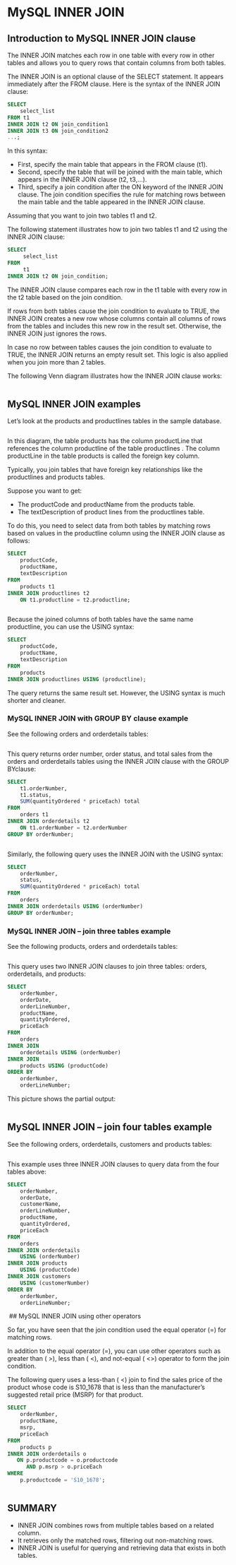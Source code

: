 # MySQL INNER JOIN

## Introduction to MySQL INNER JOIN clause

The INNER JOIN matches each row in one table with every row in other tables and allows you to query rows that contain columns from both tables.

The INNER JOIN is an optional clause of the SELECT statement. It appears immediately after the FROM clause. Here is the syntax of the INNER JOIN clause:

```sql
SELECT
    select_list
FROM t1
INNER JOIN t2 ON join_condition1
INNER JOIN t3 ON join_condition2
...;
```

In this syntax:

- First, specify the main table that appears in the FROM clause (t1).
- Second, specify the table that will be joined with the main table, which appears in the INNER JOIN clause (t2, t3,…).
- Third, specify a join condition after the ON keyword of the INNER JOIN clause. The join condition specifies the rule for matching rows between the main table and the table appeared in the INNER JOIN clause.

Assuming that you want to join two tables t1 and t2.

The following statement illustrates how to join two tables t1 and t2 using the INNER JOIN clause:

```sql
SELECT
     select_list
FROM
     t1
INNER JOIN t2 ON join_condition;
```

The INNER JOIN clause compares each row in the t1 table with every row in the t2 table based on the join condition.

If rows from both tables cause the join condition to evaluate to TRUE, the INNER JOIN creates a new row whose columns contain all columns of rows from the tables and includes this new row in the result set. Otherwise, the INNER JOIN just ignores the rows.

In case no row between tables causes the join condition to evaluate to TRUE, the INNER JOIN returns an empty result set. This logic is also applied when you join more than 2 tables.

The following Venn diagram illustrates how the INNER JOIN clause works:

<img src="./images/MySQL-INNER-JOIN-Venn-Diagram-300x166.png" alt="" />

## MySQL INNER JOIN examples

Let’s look at the products and productlines tables in the sample database.

<img src="./images/products-productlines-tables.png" alt="" />

In this diagram, the table products has the column productLine that references the column productline of the table productlines . The column productLine in the table products is called the foreign key column.

Typically, you join tables that have foreign key relationships like the productlines and products tables.

Suppose you want to get:

- The productCode and productName from the products table.
- The textDescription of product lines from the productlines table.

To do this, you need to select data from both tables by matching rows based on values in the productline column using the INNER JOIN clause as follows:

```sql
SELECT
    productCode,
    productName,
    textDescription
FROM
    products t1
INNER JOIN productlines t2
    ON t1.productline = t2.productline;
```

<img src="./images/left1.png" alt="" />

Because the joined columns of both tables have the same name productline, you can use the USING syntax:

```sql
SELECT
    productCode,
    productName,
    textDescription
FROM
    products
INNER JOIN productlines USING (productline);
```

The query returns the same result set. However, the USING syntax is much shorter and cleaner.

### MySQL INNER JOIN with GROUP BY clause example

See the following orders and orderdetails tables:

<img src="./images/orders-orderdetails-table.png" alt="" />

This query returns order number, order status, and total sales from the orders and orderdetails tables using the INNER JOIN clause with the GROUP BYclause:

```sql
SELECT
    t1.orderNumber,
    t1.status,
    SUM(quantityOrdered * priceEach) total
FROM
    orders t1
INNER JOIN orderdetails t2
    ON t1.orderNumber = t2.orderNumber
GROUP BY orderNumber;
```

<img src="./images/left2.png" alt="" />

Similarly, the following query uses the INNER JOIN with the USING syntax:

```sql
SELECT
    orderNumber,
    status,
    SUM(quantityOrdered * priceEach) total
FROM
    orders
INNER JOIN orderdetails USING (orderNumber)
GROUP BY orderNumber;
```

### MySQL INNER JOIN – join three tables example

See the following products, orders and orderdetails tables:

<img src="./images/products-orders-orderdetails-tables.png" alt="" />

This query uses two INNER JOIN clauses to join three tables: orders, orderdetails, and products:

```sql
SELECT
    orderNumber,
    orderDate,
    orderLineNumber,
    productName,
    quantityOrdered,
    priceEach
FROM
    orders
INNER JOIN
    orderdetails USING (orderNumber)
INNER JOIN
    products USING (productCode)
ORDER BY
    orderNumber,
    orderLineNumber;
```

This picture shows the partial output:

<img src="./images/left3.png" alt="" />

## MySQL INNER JOIN – join four tables example

See the following orders, orderdetails, customers and products tables:

<img src="./images/orders-orderdetails-products-customers-tables.png" alt="" />

This example uses three INNER JOIN clauses to query data from the four tables above:

```sql
SELECT
    orderNumber,
    orderDate,
    customerName,
    orderLineNumber,
    productName,
    quantityOrdered,
    priceEach
FROM
    orders
INNER JOIN orderdetails
    USING (orderNumber)
INNER JOIN products
    USING (productCode)
INNER JOIN customers
    USING (customerNumber)
ORDER BY
    orderNumber,
    orderLineNumber;
```

<img src="./images/left4.png" alt="" />
## MySQL INNER JOIN using other operators

So far, you have seen that the join condition used the equal operator (=) for matching rows.

In addition to the equal operator (=), you can use other operators such as greater than ( >), less than ( <), and not-equal ( <>) operator to form the join condition.

The following query uses a less-than ( <) join to find the sales price of the product whose code is S10_1678 that is less than the manufacturer’s suggested retail price (MSRP) for that product.

```sql
SELECT
    orderNumber,
    productName,
    msrp,
    priceEach
FROM
    products p
INNER JOIN orderdetails o
   ON p.productcode = o.productcode
      AND p.msrp > o.priceEach
WHERE
    p.productcode = 'S10_1678';
```

<img src="./images/left5.png" alt="" />

## SUMMARY

- INNER JOIN combines rows from multiple tables based on a related column.
- It retrieves only the matched rows, filtering out non-matching rows.
- INNER JOIN is useful for querying and retrieving data that exists in both tables.
